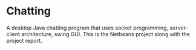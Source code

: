 # Chatting
A desktop Java chatting program that uses socket programming, server-client architecture, swing GUI. 
This is the Netbeans project along with the project report.
